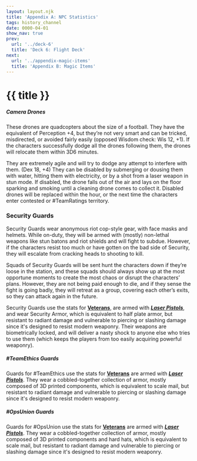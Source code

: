 ```yaml
---
layout: layout.njk
title: 'Appendix A: NPC Statistics'
tags: history_channel
date: 0000-04-01
show_nav: true
prev:
  url: '../deck-6'
  title: 'Deck 6: Flight Deck'
next:
  url: '../appendix-magic-items'
  title: 'Appendix B: Magic Items'
---
```


# {{ title }}

##### Camera Drones

These drones are quadcopters about the size of a football. They have the equivalent of Perception +4, but they’re not very smart and can be tricked, misdirected, or avoided fairly easily (opposed Wisdom check: Wis 12, +1). If the characters successfully dodge all the drones following them, the drones will relocate them within 3D6 minutes.

They are extremely agile and will try to dodge any attempt to interfere with them. (Dex 18, +4) They can be disabled by submerging or dousing them with water, hitting them with electricity, or by a shot from a laser weapon in stun mode. If disabled, the drone falls out of the air and lays on the floor sparking and smoking until a cleaning drone comes to collect it. Disabled drones will be replaced within the hour, or the next time the characters enter contested or #TeamRatings territory.

### Security Guards

Security Guards wear anonymous riot cop-style gear, with face masks and helmets. While on-duty, they will be armed with (mostly) non-lethal weapons like stun batons and riot shields and will fight to subdue. However, if the characters resist too much or have gotten on the bad side of Security, they will escalate from cracking heads to shooting to kill.

Squads of Security Guards will be sent hunt the characters down if they’re loose in the station, and these squads should always show up at the most opportune moments to create the most chaos or disrupt the characters’ plans. However, they are not being paid enough to die, and if they sense the fight is going badly, they will retreat as a group, covering each other’s exits, so they can attack again in the future.

Security Guards use the stats for [**Veterans**](https://www.dndbeyond.com/monsters/veteran), are armed with [**_Laser Pistols_**](https://www.dndbeyond.com/equipment/laser-pistol), and wear Security Armor, which is equivalent to half plate armor, but resistant to radiant damage and vulnerable to piercing or slashing damage since it's designed to resist modern weaponry. Their weapons are biometrically locked, and will deliver a nasty shock to anyone else who tries to use them (which keeps the players from too easily acquiring powerful weaponry).

##### #TeamEthics Guards

Guards for #TeamEthics use the stats for [**Veterans**](https://www.dndbeyond.com/monsters/veteran) are armed with [**_Laser Pistols_**](https://www.dndbeyond.com/equipment/laser-pistol). They wear a cobbled-together collection of armor, mostly composed of 3D printed components, which is equivalent to scale mail, but resistant to radiant damage and vulnerable to piercing or slashing damage since it's designed to resist modern weaponry.

##### #OpsUnion Guards

Guards for #OpsUnion use the stats for [**Veterans**](https://www.dndbeyond.com/monsters/veteran) are armed with [**_Laser Pistols_**](https://www.dndbeyond.com/equipment/laser-pistol). They wear a cobbled-together collection of armor, mostly composed of 3D printed components and hard hats, which is equivalent to scale mail, but resistant to radiant damage and vulnerable to piercing or slashing damage since it's designed to resist modern weaponry.
